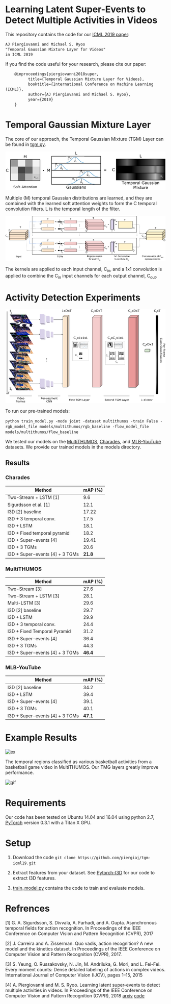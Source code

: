 # Learning Latent Super-Events to Detect Multiple Activities in Videos

This repository contains the code for our [ICML 2019 paper](https://arxiv.org/abs/1803.06316):

    AJ Piergiovanni and Michael S. Ryoo
    "Temporal Gaussian Mixture Layer for Videos"
    in ICML 2019

If you find the code useful for your research, please cite our paper:

        @inproceedings{piergiovanni2018super,
              title={Temporal Gaussian Mixture Layer for Videos},
              booktitle={International Conference on Machine Learning (ICML)},
              author={AJ Piergiovanni and Michael S. Ryoo},
              year={2019}
        }


# Temporal Gaussian Mixture Layer
The core of our approach, the Temporal Gaussian Mixture (TGM) Layer can be found in [tgm.py](tgm.py).

![mg](/examples/mixture-of-gaussians.png?raw=true "mg")

Multiple (M) temporal Gaussian distributions are learned, and they are combined with the learned soft attention weights to form the C temporal convolution filters. L is the temporal length of the filter.

![share](/examples/tgm-shared.png?raw=true "share")

The kernels are applied to each input channel, C<sub>in</sub>, and a 1x1 convolution is applied to combine the C<sub>in</sub> input channels for each output channel, C<sub>out</sub>.

# Activity Detection Experiments
![model overview](/examples/model.png?raw=true "model overview")

To run our pre-trained models:

```python train_model.py -mode joint -dataset multithumos -train False -rgb_model_file models/multithumos/rgb_baseline -flow_model_file models/multithumos/flow_baseline```

We tested our models on the [MultiTHUMOS](http://ai.stanford.edu/~syyeung/everymoment.html), [Charades](http://allenai.org/plato/charades/), and [MLB-YouTube](https://github.com/piergiaj/mlb-youtube) datasets. We provide our trained models in the models directory.

## Results
### Charades

|  Method | mAP (%) |
| ------------- | ------------- |
| Two-Stream + LSTM [1] | 9.6  |
| Sigurdsson et al. [1]  | 12.1  |
| I3D [2] baseline      | 17.22 |
| I3D + 3 temporal conv. | 17.5 |
| I3D + LSTM          | 18.1  |
| I3D + Fixed temporal pyramid | 18.2|
| I3D + Super-events [4] | 19.41 |
| I3D + 3 TGMs  | 20.6 |
| I3D + Super-events [4] + 3 TGMs | **21.8** |

### MultiTHUMOS

|  Method | mAP (%) |
| ------------- | ------------- |
| Two-Stream [3]  | 27.6  |
| Two-Stream + LSTM [3] | 28.1 | 
| Multi-LSTM [3]  | 29.6  |
| I3D [2] baseline | 29.7 |
| I3D + LSTM | 29.9 |
| I3D + 3 temporal conv. | 24.4 |
| I3D + Fixed Temporal Pyramid | 31.2 |
| I3D + Super-events [4] | 36.4 |
| I3D + 3 TGMs | 44.3 |
| I3D + Super-events [4] + 3 TGMs | **46.4** |


### MLB-YouTube

|  Method | mAP (%) |
| ------------- | ------------- |
| I3D [2] baseline | 34.2 |
| I3D + LSTM | 39.4 |
| I3D + Super-events [4] | 39.1 |
| I3D + 3 TGMs | 40.1 |
| I3D + Super-events [4] + 3 TGMs | **47.1** |


# Example Results
![ex](/examples/res.png?raw=true "mg")

The temporal regions classified as various basketball activities from a basketball game video in MultiTHUMOS. Our TMG layers greatly improve performance.

![gif](/examples/charades_example.gif?raw=true "example")


# Requirements

Our code has been tested on Ubuntu 14.04 and 16.04 using python 2.7, [PyTorch](pytorch.org) version 0.3.1 with a Titan X GPU.


# Setup

1. Download the code ```git clone https://github.com/piergiaj/tgm-icml19.git```

2. Extract features from your dataset. See [Pytorch-I3D](https://github.com/piergiaj/pytorch-i3d) for our code to extract I3D features.

3. [train_model.py](train_model.py) contains the code to train and evaluate models.


# Refrences
[1] G.  A.  Sigurdsson,  S.  Divvala,  A.  Farhadi,  and  A.  Gupta. Asynchronous temporal fields for action recognition. In Proceedings of the IEEE Conference on Computer Vision and Pattern Recognition (CVPR), 2017

[2] J. Carreira and A. Zisserman. Quo vadis, action recognition? A new model and the kinetics dataset. In Proceedings of the IEEE Conference on Computer Vision and Pattern Recognition (CVPR), 2017.

[3] S. Yeung, O. Russakovsky, N. Jin, M. Andriluka, G. Mori, and L. Fei-Fei. Every moment counts: Dense detailed labeling of actions in complex videos. International Journal of Computer Vision (IJCV), pages 1–15, 2015

[4] A. Piergiovanni  and  M.  S.  Ryoo.  Learning  latent  super-events  to  detect  multiple  activities  in  videos.   In Proceedings of the IEEE Conference on Computer Vision and Pattern Recognition (CVPR), 2018 [arxiv](https://arxiv.org/abs/1712.01938) [code](https://github.com/piergiaj/super-events-cvpr18)
